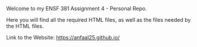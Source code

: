 Welcome to my ENSF 381 Assignment 4 - Personal Repo.

Here you will find all the required HTML files, as well as the files needed by the HTML files.


Link to the Website:
https://anfaal25.github.io/
